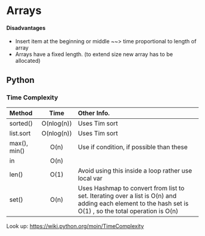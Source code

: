 # Arrays

#### Disadvantages

  - Insert item at the beginning or middle ~~> time proportional to length of array
  - Arrays have a fixed length. (to extend size new array has to be allocated)

## Python

### Time Complexity

Method       | Time       | Other Info.
:----------- | :--------: | :----------
sorted()     | O(nlog(n)) | Uses Tim sort
list.sort    | O(nlog(n)) | Uses Tim sort
max(), min() | O(n)       | Use if condition, if possible than these
in           | O(n)
len()        | O(1)       | Avoid using this inside a loop rather use local var
set()        | O(n)       | Uses Hashmap to convert from list to set. Iterating over a list is O(n) and adding each element to the hash set is O(1) , so the total operation is O(n)

Look up: https://wiki.python.org/moin/TimeComplexity
